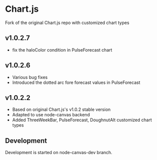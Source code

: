 # Chart.js

Fork of the original Chart.js repo with customized chart types

## v1.0.2.7
- fix the haloColor condition in PulseForecast chart

## v1.0.2.6
- Various bug fixes
- Introduced the dotted arc fore forecast values in PulseForecast

## v1.0.2.2

- Based on original Chart.js's v1.0.2 stable version
- Adapted to use node-canvas backend
- Added ThreeWeekBar, PulseForecast, DoughnutAlt customized chart types

## Development

Development is started on node-canvas-dev branch.

